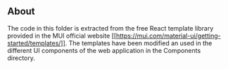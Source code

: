 ## About
The code in this folder is extracted from the free React template library provided in the MUI official website [[https://mui.com/material-ui/getting-started/templates/]]. The templates have been modified an used in the different UI components of the web application in the Components directory.